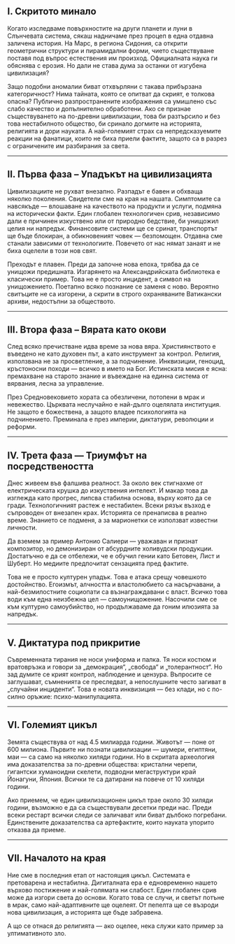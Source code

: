 ## I. Скритото минало  
Когато изследваме повърхностите на други планети и луни в Слънчевата система, сякаш надничаме през процеп в една отдавна заличена история. На Марс, в региона Сидония, са открити геометрични структури и пирамидални форми, чието съществуване поставя под въпрос естествения им произход. Официалната наука ги обяснява с ерозия. Но дали не става дума за останки от изгубена цивилизация?

Защо подобни аномалии биват отхвърляни с такава прибързана категоричност? Нима тайната, която се опитват да скрият, е толкова опасна? Публично разпространените изображения са умишлено със слабо качество и допълнително обработени. Ако се признае съществуването на по-древни цивилизации, това би разтърсило и без това нестабилното общество, би сринало догмите на историята, религията и дори науката. А най-големият страх са непредсказуемите реакции на фанатици, които не биха приели фактите, защото са в разрез с ограничените им разбирания за света.

---

## II. Първа фаза – Упадъкът на цивилизацията  
Цивилизациите не рухват внезапно. Разпадът е бавен и обхваща няколко поколения. Свидетели сме на края на нашата. Симптомите са навсякъде — влошаване на качеството на продукти и услуги, подмяна на исторически факти. Един глобален технологичен срив, независимо дали е причинен изкуствено или от природно бедствие, би унищожил целия ни напредък. Финансовите системи ще се сринат, транспортът ще бъде блокиран, а обикновеният човек — безпомощен. Отдавна сме станали зависими от технологиите. Повечето от нас нямат занаят и не биха оцелели в този нов свят.

Преходът е плавен. Преди да започне нова епоха, трябва да се унищожи предишната. Изгарянето на Александрийската библиотека е класически пример. Това не е просто инцидент, а символ на унищожението. Поетапно всяко познание се заменя с ново. Вероятно свитъците не са изгорени, а скрити в строго охраняваните Ватикански архиви, недостъпни за обществото.

---

## III. Втора фаза – Вярата като окови  
След всяко пречистване идва време за нова вяра. Християнството е въведено не като духовен път, а като инструмент за контрол. Религия, използвана не за просветление, а за подчинение. Инквизиции, геноцид, кръстоносни походи — всичко в името на Бог. Истинската мисия е ясна: премахване на старото знание и въвеждане на единна система от вярвания, лесна за управление.

През Средновековието хората са обезличени, потопени в мрак и невежество. Църквата неслучайно е най-дълго оцелялата институция. Не защото е божествена, а защото владее психологията на подчинението. Преминала е през империи, диктатури, революции и реформи.

---

## IV. Трета фаза — Триумфът на посредствеността  
Днес живеем във фалшива реалност. За около век стигнахме от електрическата крушка до изкуствения интелект. И макар това да изглежда като прогрес, липсва стабилна основа, върху която да се гради. Технологичният растеж е нестабилен. Всеки рязък възход е съпроводен от внезапен крах. Историята се пренаписва в реално време. Знанието се подменя, а за марионетки се използват известни личности.

Да вземем за пример Антонио Салиери — уважаван и признат композитор, но демонизиран от абсурдните холивудски продукции. Достатъчно е да се отбележи, че е обучил гении като Бетовен, Лист и Шуберт. Но медиите предпочитат сензацията пред фактите.

Това не е просто културен упадък. Това е атака срещу човешкото достойнство. Егоизмът, алчността и властолюбието са насърчавани, а най-безмилостните социопати са възнаграждавани с власт. Всичко това води към една неизбежна цел — самоунищожение. Насочили сме се към културно самоубийство, но продължаваме да гоним илюзията за напредък.

---

## V. Диктатура под прикритие  
Съвременната тирания не носи униформа и палка. Тя носи костюм и вратовръзка и говори за „демокрация“, „свобода“ и „толерантност“. Но зад думите се крият контрол, наблюдение и цензура. Въпросите се заглушават, съмненията се преследват, а непослушните често загиват в „случайни инциденти“. Това е новата инквизиция — без клади, но с по-силно оръжие: психо-манипулацията.

---

## VI. Големият цикъл  
Земята съществува от над 4.5 милиарда години. Животът — поне от 600 милиона. Първите ни познати цивилизации — шумери, египтяни, маи — са само на няколко хиляди години. Но в скритата археология има доказателства за по-древни общества: кристални черепи, гигантски хуманоидни скелети, подводни мегаструктури край Йонагуни, Япония. Всички те са датирани на повече от 10 хиляди години.

Ако приемем, че един цивилизационен цикъл трае около 30 хиляди години, възможно е да са съществували десетки преди нас. Преди всеки рестарт всички следи се заличават или биват дълбоко погребани. Единствените доказателства са артефактите, които науката упорито отказва да приеме.

---

## VII. Началото на края  
Ние сме в последния етап от настоящия цикъл. Системата е претоварена и нестабилна. Дигиталната ера е едновременно нашето върхово постижение и най-голямата ни слабост. Един глобален срив може да изгори света до основи. Когато това се случи, и светът потъне в мрак, само най-адаптивните ще оцелеят. От пепелта ще се възроди нова цивилизация, а историята ще бъде забравена.  

А що се отнася до религията — ако оцелее, нека служи като пример за ултимативното зло.

